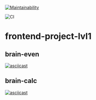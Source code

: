 [![Maintainability](https://api.codeclimate.com/v1/badges/a99a88d28ad37a79dbf6/maintainability)](https://codeclimate.com/github/codeclimate/codeclimate/maintainability)

![CI](https://github.com/t4ks/frontend-project-lvl1/workflows/Node.js%20CI/badge.svg)

# frontend-project-lvl1

## brain-even
[![asciicast](https://asciinema.org/a/kgKE6RWWu7RSWHZ1Pdk8ZN2Rn.svg)](https://asciinema.org/a/kgKE6RWWu7RSWHZ1Pdk8ZN2Rn)

## brain-calc
[![asciicast](https://asciinema.org/a/h3waEVN0i6lbumwC8gDtGiLku.svg)](https://asciinema.org/a/h3waEVN0i6lbumwC8gDtGiLku)

